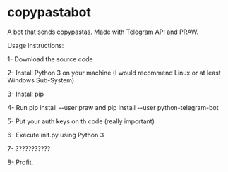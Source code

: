 # copypastabot
A bot that sends copypastas. Made with Telegram API and PRAW.

Usage instructions:

1- Download the source code

2- Install Python 3 on your machine (I would recommend Linux or at least Windows Sub-System)

3- Install pip

4- Run pip install --user praw and pip install --user python-telegram-bot

5- Put your auth keys on th code (really important)

6- Execute init.py using Python 3

7- ???????????

8- Profit.
